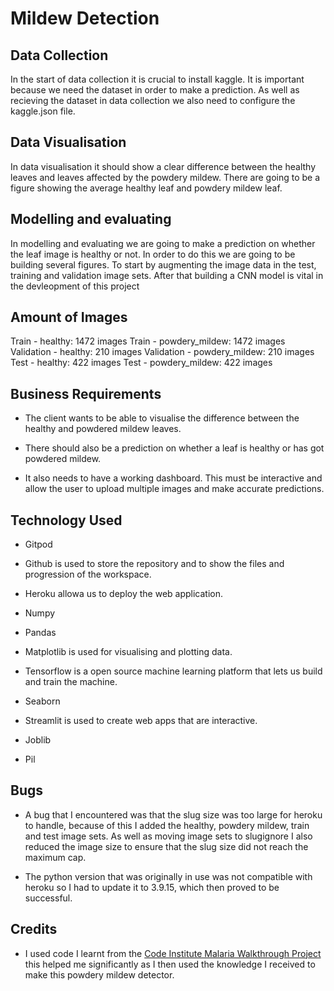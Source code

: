 # Mildew Detection

## Data Collection

In the start of data collection it is crucial to install kaggle. It is important because we need the dataset in order to make a prediction. As well as recieving the dataset in data collection we also need to configure the kaggle.json file.

## Data Visualisation

In data visualisation it should show a clear difference between the healthy leaves and leaves affected by the powdery mildew.
There are going to be a figure showing the average healthy leaf and powdery mildew leaf.

## Modelling and evaluating

In modelling and evaluating we are going to make a prediction on whether the leaf image is healthy or not. In order to do this
we are going to be building several figures. To start by augmenting the image data in the test, training and validation image sets. After that building a CNN model is vital in the devleopment of this project

## Amount of Images

Train - healthy: 1472 images
Train - powdery_mildew: 1472 images
Validation - healthy: 210 images
Validation - powdery_mildew: 210 images
Test - healthy: 422 images
Test - powdery_mildew: 422 images

## Business Requirements

- The client wants to be able to visualise the difference between the healthy and powdered mildew leaves.

- There should also be a prediction on whether a leaf is healthy or has got powdered mildew.

- It also needs to have a working dashboard. This must be interactive and allow the user to upload multiple images
and make accurate predictions.

## Technology Used

- Gitpod

- Github is used to store the repository and to show the files and progression of the workspace.

- Heroku allowa us to deploy the web application.

- Numpy

- Pandas

- Matplotlib is used for visualising and plotting data.

- Tensorflow is a open source machine learning platform that lets us build and train the machine.

- Seaborn

- Streamlit is used to create web apps that are interactive.

- Joblib

- Pil

## Bugs

- A bug that I encountered was that the slug size was too large for heroku to handle, because of this I added the healthy, powdery mildew, train and test image sets. As well as moving image sets to slugignore I also reduced the image size to ensure that the slug size did not reach the maximum cap.

- The python version that was originally in use was not compatible with heroku so I had to update it to 3.9.15, which then proved to be successful.

## Credits

- I used code I learnt from the [Code Institute Malaria Walkthrough Project](https://learn.codeinstitute.net/courses/course-v1:code_institute+CI_DA_ML+2021_Q4/courseware/07a3964f7a72407ea3e073542a2955bd/29ae4b4c67ed45a8a97bb9f4dcfa714b/) this helped me significantly as I then used the knowledge I received to make this powdery mildew detector.